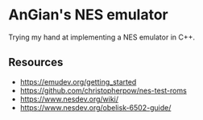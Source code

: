 # AnGian's NES emulator
Trying my hand at implementing a NES emulator in C++.

## Resources
- https://emudev.org/getting_started
- https://github.com/christopherpow/nes-test-roms
- https://www.nesdev.org/wiki/
- https://www.nesdev.org/obelisk-6502-guide/
